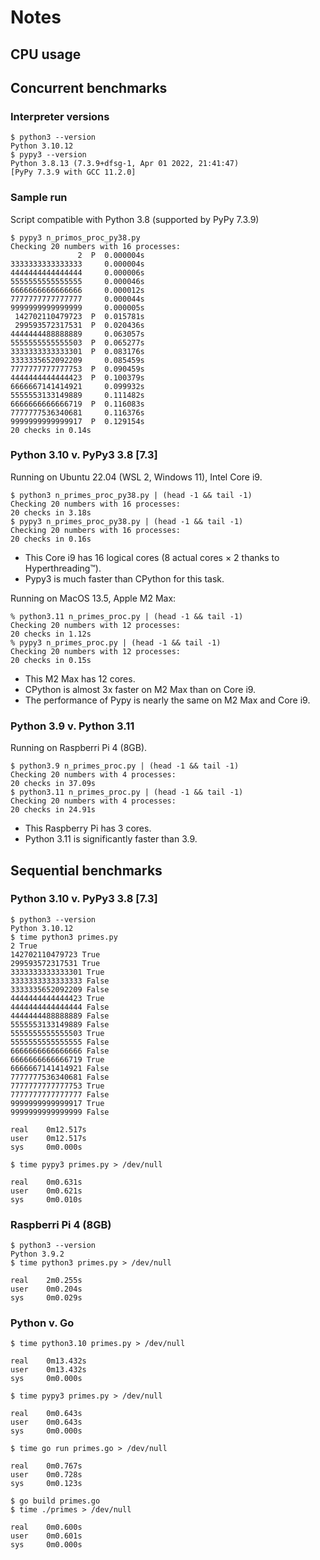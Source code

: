 # Notes

## CPU usage


## Concurrent benchmarks

### Interpreter versions

```
$ python3 --version
Python 3.10.12
$ pypy3 --version
Python 3.8.13 (7.3.9+dfsg-1, Apr 01 2022, 21:41:47)
[PyPy 7.3.9 with GCC 11.2.0]
```

### Sample run

Script compatible with Python 3.8 (supported by PyPy 7.3.9)

```
$ pypy3 n_primos_proc_py38.py
Checking 20 numbers with 16 processes:
               2  P  0.000004s
3333333333333333     0.000004s
4444444444444444     0.000006s
5555555555555555     0.000046s
6666666666666666     0.000012s
7777777777777777     0.000044s
9999999999999999     0.000005s
 142702110479723  P  0.015781s
 299593572317531  P  0.020436s
4444444488888889     0.063057s
5555555555555503  P  0.065277s
3333333333333301  P  0.083176s
3333335652092209     0.085459s
7777777777777753  P  0.090459s
4444444444444423  P  0.100379s
6666667141414921     0.099932s
5555553133149889     0.111482s
6666666666666719  P  0.116083s
7777777536340681     0.116376s
9999999999999917  P  0.129154s
20 checks in 0.14s
```

### Python 3.10 v. PyPy3 3.8 [7.3]

Running on Ubuntu 22.04 (WSL 2, Windows 11), Intel Core i9.

```
$ python3 n_primes_proc_py38.py | (head -1 && tail -1)
Checking 20 numbers with 16 processes:
20 checks in 3.18s
$ pypy3 n_primes_proc_py38.py | (head -1 && tail -1)
Checking 20 numbers with 16 processes:
20 checks in 0.16s
```

* This Core i9 has 16 logical cores (8 actual cores × 2 thanks to Hyperthreading™).
* Pypy3 is much faster than CPython for this task.

Running on MacOS 13.5, Apple M2 Max:

```
% python3.11 n_primes_proc.py | (head -1 && tail -1)
Checking 20 numbers with 12 processes:
20 checks in 1.12s
% pypy3 n_primes_proc.py | (head -1 && tail -1)
Checking 20 numbers with 12 processes:
20 checks in 0.15s
```

* This M2 Max has 12 cores.
* CPython is almost 3x faster on M2 Max than on Core i9.
* The performance of Pypy is nearly the same on M2 Max and Core i9.

### Python 3.9 v. Python 3.11

Running on Raspberri Pi 4 (8GB).

```
$ python3.9 n_primes_proc.py | (head -1 && tail -1)
Checking 20 numbers with 4 processes:
20 checks in 37.09s
$ python3.11 n_primes_proc.py | (head -1 && tail -1)
Checking 20 numbers with 4 processes:
20 checks in 24.91s
```

* This Raspberry Pi has 3 cores.
* Python 3.11 is significantly faster than 3.9.

## Sequential benchmarks

### Python 3.10 v. PyPy3 3.8 [7.3]


```
$ python3 --version
Python 3.10.12
$ time python3 primes.py
2 True
142702110479723 True
299593572317531 True
3333333333333301 True
3333333333333333 False
3333335652092209 False
4444444444444423 True
4444444444444444 False
4444444488888889 False
5555553133149889 False
5555555555555503 True
5555555555555555 False
6666666666666666 False
6666666666666719 True
6666667141414921 False
7777777536340681 False
7777777777777753 True
7777777777777777 False
9999999999999917 True
9999999999999999 False

real    0m12.517s
user    0m12.517s
sys     0m0.000s

$ time pypy3 primes.py > /dev/null

real    0m0.631s
user    0m0.621s
sys     0m0.010s

```

### Raspberri Pi 4 (8GB)

```
$ python3 --version
Python 3.9.2
$ time python3 primes.py > /dev/null

real    2m0.255s
user    0m0.204s
sys     0m0.029s
```


### Python v. Go

```
$ time python3.10 primes.py > /dev/null

real    0m13.432s
user    0m13.432s
sys     0m0.000s

$ time pypy3 primes.py > /dev/null

real    0m0.643s
user    0m0.643s
sys     0m0.000s

$ time go run primes.go > /dev/null

real    0m0.767s
user    0m0.728s
sys     0m0.123s

$ go build primes.go
$ time ./primes > /dev/null

real    0m0.600s
user    0m0.601s
sys     0m0.000s
```